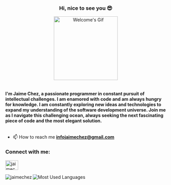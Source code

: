 <h3 align="center">Hi, nice to see you 😎</h3>
<p align="center"><img src="https://github.com/jaimechez/profileAssets/blob/main/gifs/welcome.gif" alt="Welcome's Gif" height="200"></p>
<div style="text-align: center;">
  <h4 style="display: inline-block; text-align: left;">I'm Jaime Chez, a passionate programmer in constant pursuit of intellectual challenges. I am enamored with code and am always hungry for knowledge. I am constantly exploring new ideas and technologies to expand my understanding of the software development universe. Join me as I navigate this challenging ocean, always seeking the next fascinating piece of code and the most elegant solution.</h4>
</div>

- 📫 How to reach me **infojaimechez@gmail.com**

<h3 align="left">Connect with me:</h3>
<p align="left">
  <a href="https://www.linkedin.com/in/jaime-s%C3%A1nchez-gonz%C3%A1lez-b374a4256/" target="_blank"><img align="center" src="https://raw.githubusercontent.com/rahuldkjain/github-profile-readme-generator/master/src/images/icons/Social/linked-in-alt.svg" alt="jaimechez" height="30" width="40" /></a>

<p><img align="left" src="https://github-readme-stats.vercel.app/api/top-langs?username=jaimechez&show_icons=true&theme=dark&hide_border=true&locale=en&layout=compact" alt="jaimechez" /></p>

<p><img src="https://github-readme-stats.vercel.app/api/top-langs?username=jaimechez&show_icons=true&theme=dark&hide_border=true&locale=en&layout=compact" alt="Most Used Languages" /></p>



